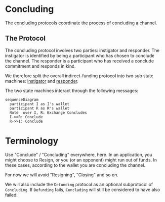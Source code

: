 # Concluding

The concluding protocols coordinate the process of concluding a channel.

## The Protocol

The concluding protocol involves two parties: instigator and responder.
The instigator is identified by being a participant who has chosen to conclude the channel. The responder is a participant who has received a conclude commitment and responds in kind.

We therefore split the overall indirect-funding protocol into two sub state machines:
[instigator](./instigator) and [responder](./responder).

The two state machines interact through the following messages:

```mermaid
sequenceDiagram
  participant I as I's wallet
  participant R as R's wallet
  Note  over I, R: Exchange Concludes
  I->>R: Conclude
  R->>I: Conclude
```

# Terminology

Use "Conclude" / "Concluding" everywhere, here. In an application, you might choose to Resign, or you (or an opponent) might run out of funds. In these cases, according to the wallet you are concluding the channel.

For now we will avoid "Resigning", "Closing" and so on.

We will also include the `Defunding` protocol as an optional subprotocol of `Concluding`. If `Defunding` fails, `Concluding` will still be considered to have also failed.

